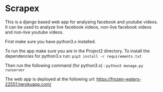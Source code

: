 # Scrapex

This is a django based web app for analysing facebook and youtube videos. It can be used to analyze live facebook videos, non-live facebook videos and non-live youtube videos. 

First make sure you have python3.x installed.

To run the app make sure you are in the Project2 directory.
To install the dependencies for python3.x run:
``` pip3 install -r requirements.txt ```

Then run the following command (for python3.x) :
``` python3 manage.py runserver ```

The web app is deployed at the following url:
https://frozen-waters-22551.herokuapp.com/
